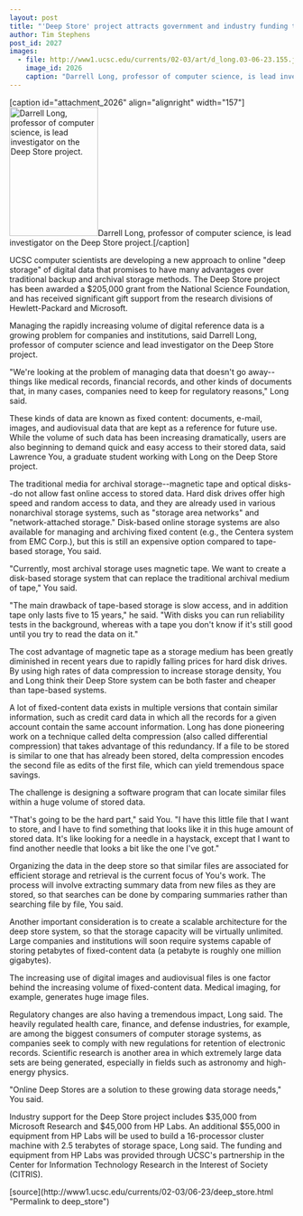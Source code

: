 ```yaml
---
layout: post
title: "'Deep Store' project attracts government and industry funding to address data storage problems"
author: Tim Stephens
post_id: 2027
images:
  - file: http://www1.ucsc.edu/currents/02-03/art/d_long.03-06-23.155.jpg
    image_id: 2026
    caption: "Darrell Long, professor of computer science, is lead investigator on the Deep Store project."
---
```


[caption id="attachment_2026" align="alignright" width="157"]<a href="http://localhost/mysite/wp-content/uploads/2003/06/d_long.03-06-23.155.jpg"><img class="size-full wp-image-2026" src="http://localhost/mysite/wp-content/uploads/2003/06/d_long.03-06-23.155.jpg" alt="Darrell Long, professor of computer science, is lead investigator on the Deep Store project." width="157" height="228" /></a>Darrell Long, professor of computer science, is lead investigator on the Deep Store project.[/caption]
<p>
  UCSC computer scientists are developing a new approach to online "deep storage" of digital data that promises to have many advantages over traditional backup and archival storage methods. The Deep Store project has been awarded a $205,000 grant from the National Science Foundation, and has received significant gift support from the research divisions of Hewlett-Packard and Microsoft.
</p>
<p>
  Managing the rapidly increasing volume of digital reference data is a growing problem for companies and institutions, said Darrell Long, professor of computer science and lead investigator on the Deep Store project.<br>
</p>
<p>
  "We're looking at the problem of managing data that doesn't go away--things like medical records, financial records, and other kinds of documents that, in many cases, companies need to keep for regulatory reasons," Long said.<br>
</p>
<p>
  These kinds of data are known as fixed content: documents, e-mail, images, and audiovisual data that are kept as a reference for future use. While the volume of such data has been increasing dramatically, users are also beginning to demand quick and easy access to their stored data, said Lawrence You, a graduate student working with Long on the Deep Store project.<br>
</p>
<p>
  The traditional media for archival storage--magnetic tape and optical disks--do not allow fast online access to stored data. Hard disk drives offer high speed and random access to data, and they are already used in various nonarchival storage systems, such as "storage area networks" and "network-attached storage." Disk-based online storage systems are also available for managing and archiving fixed content (e.g., the Centera system from EMC Corp.), but this is still an expensive option compared to tape-based storage, You said.<br>
</p>
<p>
  "Currently, most archival storage uses magnetic tape. We want to create a disk-based storage system that can replace the traditional archival medium of tape," You said.<br>
</p>
<p>
  "The main drawback of tape-based storage is slow access, and in addition tape only lasts five to 15 years," he said. "With disks you can run reliability tests in the background, whereas with a tape you don't know if it's still good until you try to read the data on it."<br>
</p>
<p>
  The cost advantage of magnetic tape as a storage medium has been greatly diminished in recent years due to rapidly falling prices for hard disk drives. By using high rates of data compression to increase storage density, You and Long think their Deep Store system can be both faster and cheaper than tape-based systems.<br>
</p>
<p>
  A lot of fixed-content data exists in multiple versions that contain similar information, such as credit card data in which all the records for a given account contain the same account information. Long has done pioneering work on a technique called delta compression (also called differential compression) that takes advantage of this redundancy. If a file to be stored is similar to one that has already been stored, delta compression encodes the second file as edits of the first file, which can yield tremendous space savings.<br>
</p>
<p>
  The challenge is designing a software program that can locate similar files within a huge volume of stored data.<br>
</p>
<p>
  "That's going to be the hard part," said You. "I have this little file that I want to store, and I have to find something that looks like it in this huge amount of stored data. It's like looking for a needle in a haystack, except that I want to find another needle that looks a bit like the one I've got."<br>
</p>
<p>
  Organizing the data in the deep store so that similar files are associated for efficient storage and retrieval is the current focus of You's work. The process will involve extracting summary data from new files as they are stored, so that searches can be done by comparing summaries rather than searching file by file, You said.<br>
</p>
<p>
  Another important consideration is to create a scalable architecture for the deep store system, so that the storage capacity will be virtually unlimited. Large companies and institutions will soon require systems capable of storing petabytes of fixed-content data (a petabyte is roughly one million gigabytes).<br>
</p>
<p>
  The increasing use of digital images and audiovisual files is one factor behind the increasing volume of fixed-content data. Medical imaging, for example, generates huge image files.<br>
</p>
<p>
  Regulatory changes are also having a tremendous impact, Long said. The heavily regulated health care, finance, and defense industries, for example, are among the biggest consumers of computer storage systems, as companies seek to comply with new regulations for retention of electronic records. Scientific research is another area in which extremely large data sets are being generated, especially in fields such as astronomy and high-energy physics.<br>
</p>
<p>
  "Online Deep Stores are a solution to these growing data storage needs," You said.<br>
</p>
<p>
  Industry support for the Deep Store project includes $35,000 from Microsoft Research and $45,000 from HP Labs. An additional $55,000 in equipment from HP Labs will be used to build a 16-processor cluster machine with 2.5 terabytes of storage space, Long said. The funding and equipment from HP Labs was provided through UCSC's partnership in the Center for Information Technology Research in the Interest of Society (CITRIS).<br>
</p>
[source](http://www1.ucsc.edu/currents/02-03/06-23/deep_store.html "Permalink to deep_store")
